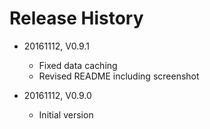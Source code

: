 # Release History

* 20161112, V0.9.1
    * Fixed data caching
    * Revised README including screenshot
    
* 20161112, V0.9.0
    * Initial version